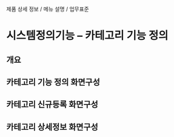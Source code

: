 <!--breadcrumb:제품 상세 정보 / 메뉴 설명 / 업무표준--><span class="md-breadcrumb">제품 상세 정보 / 메뉴 설명 / 업무표준</span>
# 시스템정의기능 – 카테고리 기능 정의
<!--5th-h2-toc-->
## 개요

## 카테고리 기능 정의 화면구성

## 카테고리 신규등록 화면구성

## 카테고리 상세정보 화면구성

